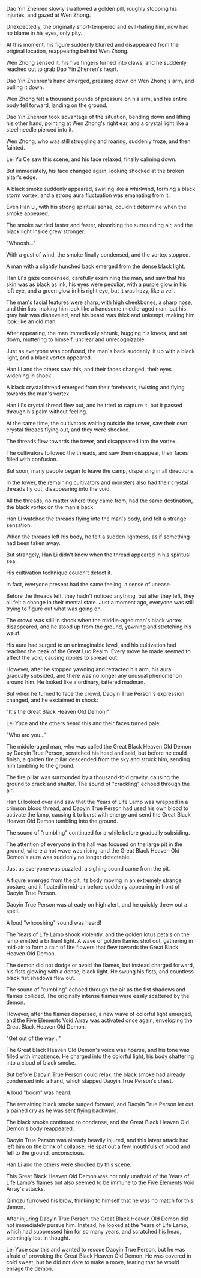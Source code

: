 Dao Yin Zhenren slowly swallowed a golden pill, roughly stopping his injuries, and gazed at Wen Zhong.

Unexpectedly, the originally short-tempered and evil-hating him, now had no blame in his eyes, only pity.

At this moment, his figure suddenly blurred and disappeared from the original location, reappearing behind Wen Zhong.

Wen Zhong sensed it, his five fingers turned into claws, and he suddenly reached out to grab Dao Yin Zhenren's heart.

Dao Yin Zhenren's hand emerged, pressing down on Wen Zhong's arm, and pulling it down.

Wen Zhong felt a thousand pounds of pressure on his arm, and his entire body fell forward, landing on the ground.

Dao Yin Zhenren took advantage of the situation, bending down and lifting his other hand, pointing at Wen Zhong's right ear, and a crystal light like a steel needle pierced into it.

Wen Zhong, who was still struggling and roaring, suddenly froze, and then fainted.

Lei Yu Ce saw this scene, and his face relaxed, finally calming down.

But immediately, his face changed again, looking shocked at the broken altar's edge.

A black smoke suddenly appeared, swirling like a whirlwind, forming a black storm vortex, and a strong aura fluctuation was emanating from it.

Even Han Li, with his strong spiritual sense, couldn't determine when the smoke appeared.

The smoke swirled faster and faster, absorbing the surrounding air, and the black light inside grew stronger.

"Whoosh..."

With a gust of wind, the smoke finally condensed, and the vortex stopped.

A man with a slightly hunched back emerged from the dense black light.

Han Li's gaze condensed, carefully examining the man, and saw that his skin was as black as ink, his eyes were peculiar, with a purple glow in his left eye, and a green glow in his right eye, but it was hazy, like a veil.

The man's facial features were sharp, with high cheekbones, a sharp nose, and thin lips, making him look like a handsome middle-aged man, but his gray hair was disheveled, and his beard was thick and unkempt, making him look like an old man.

After appearing, the man immediately shrunk, hugging his knees, and sat down, muttering to himself, unclear and unrecognizable.

Just as everyone was confused, the man's back suddenly lit up with a black light, and a black vortex appeared.

Han Li and the others saw this, and their faces changed, their eyes widening in shock.

A black crystal thread emerged from their foreheads, twisting and flying towards the man's vortex.

Han Li's crystal thread flew out, and he tried to capture it, but it passed through his palm without feeling.

At the same time, the cultivators waiting outside the tower, saw their own crystal threads flying out, and they were shocked.

The threads flew towards the tower, and disappeared into the vortex.

The cultivators followed the threads, and saw them disappear, their faces filled with confusion.

But soon, many people began to leave the camp, dispersing in all directions.

In the tower, the remaining cultivators and monsters also had their crystal threads fly out, disappearing into the void.

All the threads, no matter where they came from, had the same destination, the black vortex on the man's back.

Han Li watched the threads flying into the man's body, and felt a strange sensation.

When the threads left his body, he felt a sudden lightness, as if something had been taken away.

But strangely, Han Li didn't know when the thread appeared in his spiritual sea.

His cultivation technique couldn't detect it.

In fact, everyone present had the same feeling, a sense of unease.

Before the threads left, they hadn't noticed anything, but after they left, they all felt a change in their mental state.
Just a moment ago, everyone was still trying to figure out what was going on.

The crowd was still in shock when the middle-aged man's black vortex disappeared, and he stood up from the ground, yawning and stretching his waist.

His aura had surged to an unimaginable level, and his cultivation had reached the peak of the Great Luo Realm. Every move he made seemed to affect the void, causing ripples to spread out.

However, after he stopped yawning and retracted his arm, his aura gradually subsided, and there was no longer any unusual phenomenon around him. He looked like a ordinary, tattered madman.

But when he turned to face the crowd, Daoyin True Person's expression changed, and he exclaimed in shock:

"It's the Great Black Heaven Old Demon!"

Lei Yuce and the others heard this and their faces turned pale.

"Who are you..." 

The middle-aged man, who was called the Great Black Heaven Old Demon by Daoyin True Person, scratched his head and said, but before he could finish, a golden fire pillar descended from the sky and struck him, sending him tumbling to the ground.

The fire pillar was surrounded by a thousand-fold gravity, causing the ground to crack and shatter. The sound of "crackling" echoed through the air.

Han Li looked over and saw that the Years of Life Lamp was wrapped in a crimson blood thread, and Daoyin True Person had used his own blood to activate the lamp, causing it to burst with energy and send the Great Black Heaven Old Demon tumbling into the ground.

The sound of "rumbling" continued for a while before gradually subsiding.

The attention of everyone in the hall was focused on the large pit in the ground, where a hot wave was rising, and the Great Black Heaven Old Demon's aura was suddenly no longer detectable.

Just as everyone was puzzled, a sighing sound came from the pit.

A figure emerged from the pit, its body moving in an extremely strange posture, and it floated in mid-air before suddenly appearing in front of Daoyin True Person.

Daoyin True Person was already on high alert, and he quickly threw out a spell.

A loud "whooshing" sound was heard!

The Years of Life Lamp shook violently, and the golden lotus petals on the lamp emitted a brilliant light. A wave of golden flames shot out, gathering in mid-air to form a rain of fire flowers that flew towards the Great Black Heaven Old Demon.

The demon did not dodge or avoid the flames, but instead charged forward, his fists glowing with a dense, black light. He swung his fists, and countless black fist shadows flew out.

The sound of "rumbling" echoed through the air as the fist shadows and flames collided. The originally intense flames were easily scattered by the demon.

However, after the flames dispersed, a new wave of colorful light emerged, and the Five Elements Void Array was activated once again, enveloping the Great Black Heaven Old Demon.

"Get out of the way..."

The Great Black Heaven Old Demon's voice was hoarse, and his tone was filled with impatience. He charged into the colorful light, his body shattering into a cloud of black smoke.

But before Daoyin True Person could relax, the black smoke had already condensed into a hand, which slapped Daoyin True Person's chest.

A loud "boom" was heard.

The remaining black smoke surged forward, and Daoyin True Person let out a pained cry as he was sent flying backward.

The black smoke continued to condense, and the Great Black Heaven Old Demon's body reappeared.

Daoyin True Person was already heavily injured, and this latest attack had left him on the brink of collapse. He spat out a few mouthfuls of blood and fell to the ground, unconscious.

Han Li and the others were shocked by this scene.

This Great Black Heaven Old Demon was not only unafraid of the Years of Life Lamp's flames but also seemed to be immune to the Five Elements Void Array's attacks.

Qimozu furrowed his brow, thinking to himself that he was no match for this demon.

After injuring Daoyin True Person, the Great Black Heaven Old Demon did not immediately pursue him. Instead, he looked at the Years of Life Lamp, which had suppressed him for so many years, and scratched his head, seemingly lost in thought.

Lei Yuce saw this and wanted to rescue Daoyin True Person, but he was afraid of provoking the Great Black Heaven Old Demon. He was covered in cold sweat, but he did not dare to make a move, fearing that he would enrage the demon.